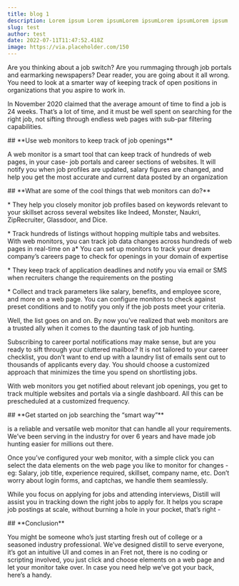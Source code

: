 ```yaml
---
title: blog 1
description: Lorem ipsum Lorem ipsumLorem ipsumLorem ipsumLorem ipsum
slug: test
author: test
date: 2022-07-11T11:47:52.418Z
image: https://via.placeholder.com/150
---
```

Are you thinking about a job switch? Are you rummaging through job portals and earmarking newspapers? Dear reader, you are going about it all wrong. You need to look at a smarter way of keeping track of open positions in organizations that you aspire to work in.



In November 2020 claimed that the average amount of time to find a job is 24 weeks. That’s a lot of time, and it must be well spent on searching for the right job, not sifting through endless web pages with sub-par filtering capabilities.



\## \*\*Use web monitors to keep track of job openings\*\*



A web monitor is a smart tool that can keep track of hundreds of web pages, in your case- job portals and career sections of websites. It will notify you when job profiles are updated, salary figures are changed, and help you get the most accurate and current data posted by an organization



\## \*\*What are some of the cool things that web monitors can do?\*\*



\* They help you closely monitor job profiles based on keywords relevant to your skillset across several websites like Indeed, Monster, Naukri, ZipRecruiter, Glassdoor, and Dice.

\* Track hundreds of listings without hopping multiple tabs and websites. With web monitors, you can track job data changes across hundreds of web pages in real-time on a\* You can set up monitors to track your dream company’s careers page to check for openings in your domain of expertise

\* They keep track of application deadlines and notify you via email or SMS when recruiters change the requirements on the posting

\* Collect and track parameters like salary, benefits, and employee score, and more on a web page. You can configure monitors to check against preset conditions and to notify you only if the job posts meet your criteria.



Well, the list goes on and on. By now you’ve realized that web monitors are a trusted ally when it comes to the daunting task of job hunting.



Subscribing to career portal notifications may make sense, but are you ready to sift through your cluttered mailbox? It is not tailored to your career checklist, you don’t want to end up with a laundry list of emails sent out to thousands of applicants every day. You should choose a customized approach that minimizes the time you spend on shortlisting jobs.



With web monitors you get notified about relevant job openings, you get to track multiple websites and portals via a single dashboard. All this can be prescheduled at a customized frequency.



\## \*\*Get started on job searching the “smart way”\*\*



is a reliable and versatile web monitor that can handle all your requirements. We’ve been serving in the industry for over 6 years and have made job hunting easier for millions out there.

Once you’ve configured your web monitor, with a simple click you can select the data elements on the web page you like to monitor for changes - eg: Salary, job title, experience required, skillset, company name, etc. Don’t worry about login forms, and captchas, we handle them seamlessly.



While you focus on applying for jobs and attending interviews, Distill will assist you in tracking down the right jobs to apply for. It helps you scrape job postings at scale, without burning a hole in your pocket, that’s right - 



\## \*\*Conclusion\*\*



You might be someone who’s just starting fresh out of college or a seasoned industry professional. We’ve designed distill to serve everyone, it’s got an intuitive UI and comes in an  Fret not, there is no coding or scripting involved, you just click and choose elements on a web page and let your monitor take over. In case you need help we’ve got your back, here’s a handy.